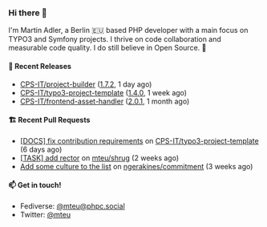 ### Hi there 👋

I'm Martin Adler, a Berlin 🇪🇺 based PHP developer with a main focus on TYPO3 and Symfony projects. I thrive on
code collaboration and measurable code quality. I do still believe in Open Source. 💛

#### 🎁 Recent Releases

- [CPS-IT/project-builder](https://github.com/CPS-IT/project-builder) ([1.7.2](https://github.com/CPS-IT/project-builder/releases/tag/1.7.2), 1 day ago)
- [CPS-IT/typo3-project-template](https://github.com/CPS-IT/typo3-project-template) ([1.4.0](https://github.com/CPS-IT/typo3-project-template/releases/tag/1.4.0), 1 week ago)
- [CPS-IT/frontend-asset-handler](https://github.com/CPS-IT/frontend-asset-handler) ([2.0.1](https://github.com/CPS-IT/frontend-asset-handler/releases/tag/2.0.1), 1 month ago)

#### 🏗️ Recent Pull Requests

- [[DOCS] fix contribution requirements](https://github.com/CPS-IT/typo3-project-template/pull/24) on [CPS-IT/typo3-project-template](https://github.com/CPS-IT/typo3-project-template) (6 days ago)
- [[TASK] add rector](https://github.com/mteu/shrug/pull/3) on [mteu/shrug](https://github.com/mteu/shrug) (2 weeks ago)
- [Add some culture to the list](https://github.com/ngerakines/commitment/pull/259) on [ngerakines/commitment](https://github.com/ngerakines/commitment) (3 weeks ago)

#### 📫 Get in touch!

- Fediverse: [@mteu@phpc.social](https://phpc.social/@mteu)
- Twitter: [@mteu](https://twitter.com/mteu)
